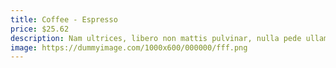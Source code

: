 ```yaml
---
title: Coffee - Espresso
price: $25.62
description: Nam ultrices, libero non mattis pulvinar, nulla pede ullamcorper augue, a suscipit nulla elit ac nulla. Sed vel enim sit amet nunc viverra dapibus. Nulla suscipit ligula in lacus.
image: https://dummyimage.com/1000x600/000000/fff.png
---
```

